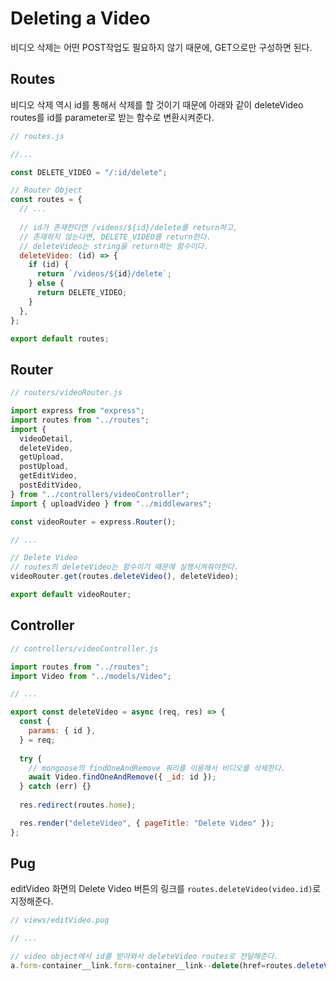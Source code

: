 # Deleting a Video

비디오 삭제는 어떤 POST작업도 필요하지 않기 때문에, GET으로만 구성하면 된다.

## Routes

비디오 삭제 역시 id를 통해서 삭제를 할 것이기 때문에 아래와 같이 deleteVideo routes를 id를 parameter로 받는 함수로 변환시켜준다.

``` js
// routes.js

//...

const DELETE_VIDEO = "/:id/delete";

// Router Object
const routes = {
  // ...
  
  // id가 존재한다면 /videos/${id}/delete를 return하고,
  // 존재하지 않는다면, DELETE_VIDEO를 return한다.
  // deleteVideo는 string을 return하는 함수이다.
  deleteVideo: (id) => {
    if (id) {
      return `/videos/${id}/delete`;
    } else {
      return DELETE_VIDEO;
    }
  },
};

export default routes;
```

## Router

``` js
// routers/videoRouter.js

import express from "express";
import routes from "../routes";
import {
  videoDetail,
  deleteVideo,
  getUpload,
  postUpload,
  getEditVideo,
  postEditVideo,
} from "../controllers/videoController";
import { uploadVideo } from "../middlewares";

const videoRouter = express.Router();

// ...

// Delete Video
// routes의 deleteVideo는 함수이기 때문에 실행시켜줘야한다.
videoRouter.get(routes.deleteVideo(), deleteVideo);

export default videoRouter;

```

## Controller

``` js
// controllers/videoController.js

import routes from "../routes";
import Video from "../models/Video";

// ...

export const deleteVideo = async (req, res) => {
  const {
    params: { id },
  } = req;
    
  try {
    // mongoose의 findOneAndRemove 쿼리를 이용해서 비디오를 삭제한다.
    await Video.findOneAndRemove({ _id: id });
  } catch (err) {}
    
  res.redirect(routes.home);

  res.render("deleteVideo", { pageTitle: "Delete Video" });
};

```

## Pug

editVideo 화면의 Delete Video 버튼의 링크를 `routes.deleteVideo(video.id)`로 지정해준다.

``` js
// views/editVideo.pug

// ...

// video object에서 id를 받아와서 deleteVideo routes로 전달해준다.
a.form-container__link.form-container__link--delete(href=routes.deleteVideo(video.id)) Delete Video
```



